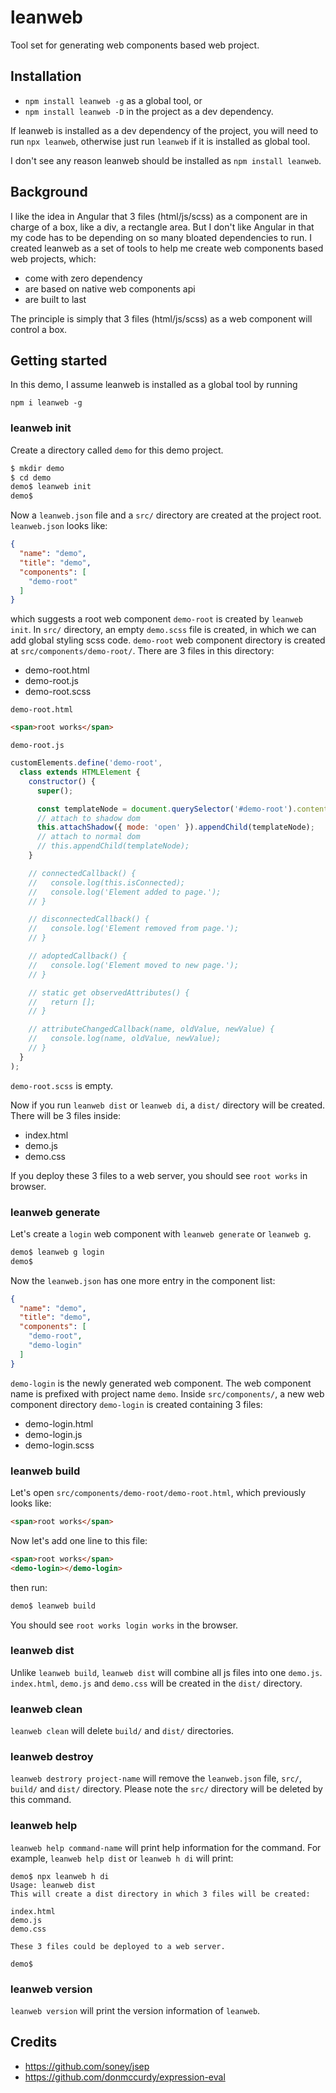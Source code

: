 # leanweb
Tool set for generating web components based web project.

## Installation

* `npm install leanweb -g` as a global tool, or
* `npm install leanweb -D` in the project as a dev dependency.

If leanweb is installed as a dev dependency of the project, you will need to
run `npx leanweb`, otherwise just run `leanweb` if it is installed as global
tool.

I don't see any reason leanweb should be installed as `npm install leanweb`.

## Background

I like the idea in Angular that 3 files (html/js/scss) as a component are in
charge of a box, like a div, a rectangle area. But I don't like Angular in that
my code has to be depending on so many bloated dependencies to run. I created
leanweb as a set of tools to help me create web components based web projects,
which:
* come with zero dependency
* are based on native web components api
* are built to last

The principle is simply that 3 files (html/js/scss) as a web component will
control a box.

## Getting started

In this demo, I assume leanweb is installed as a global tool by running
```
npm i leanweb -g
```

### leanweb init

Create a directory called `demo` for this demo project.
```bash
$ mkdir demo
$ cd demo
demo$ leanweb init
demo$
```

Now a `leanweb.json` file and a `src/` directory are created at the project
root. `leanweb.json` looks like:
```json
{
  "name": "demo",
  "title": "demo",
  "components": [
    "demo-root"
  ]
}
```
which suggests a root web component `demo-root` is created by `leanweb init`.
In `src/` directory, an empty `demo.scss` file is created, in which we can add
global styling scss code. `demo-root` web component directory is created at
`src/components/demo-root/`. There are 3 files in this directory:

* demo-root.html
* demo-root.js
* demo-root.scss 

`demo-root.html`
```html
<span>root works</span>
```

`demo-root.js`
```javascript
customElements.define('demo-root',
  class extends HTMLElement {
    constructor() {
      super();

      const templateNode = document.querySelector('#demo-root').content.cloneNode(true);
      // attach to shadow dom
      this.attachShadow({ mode: 'open' }).appendChild(templateNode);
      // attach to normal dom
      // this.appendChild(templateNode);
    }

    // connectedCallback() {
    //   console.log(this.isConnected);
    //   console.log('Element added to page.');
    // }

    // disconnectedCallback() {
    //   console.log('Element removed from page.');
    // }

    // adoptedCallback() {
    //   console.log('Element moved to new page.');
    // }

    // static get observedAttributes() {
    //   return [];
    // }

    // attributeChangedCallback(name, oldValue, newValue) {
    //   console.log(name, oldValue, newValue);
    // }
  }
);
```

`demo-root.scss` is empty.

Now if you run `leanweb dist` or `leanweb di`, a `dist/` directory will be
created. There will be 3 files inside:
* index.html
* demo.js
* demo.css

If you deploy these 3 files to a web server, you should see `root works` in
browser.

### leanweb generate

Let's create a `login` web component with `leanweb generate` or `leanweb g`.
```bash
demo$ leanweb g login
demo$
```

Now the `leanweb.json` has one more entry in the component list:
```json
{
  "name": "demo",
  "title": "demo",
  "components": [
    "demo-root",
    "demo-login"
  ]
}
```
`demo-login` is the newly generated web component. The web component name is
prefixed with project name `demo`. Inside `src/components/`, a new web 
component directory `demo-login` is created containing 3 files:
* demo-login.html
* demo-login.js
* demo-login.scss

### leanweb build

Let's open `src/components/demo-root/demo-root.html`, which previously looks 
like:
```html
<span>root works</span>
```

Now let's add one line to this file:
```html
<span>root works</span>
<demo-login></demo-login>
```

then run:
```bash
demo$ leanweb build
```

You should see `root works login works` in the browser.

### leanweb dist

Unlike `leanweb build`, `leanweb dist` will combine all js files into one
`demo.js`. `index.html`, `demo.js` and `demo.css` will be created in the 
`dist/` directory. 

### leanweb clean

`leanweb clean` will delete `build/` and `dist/` directories.

### leanweb destroy

`leanweb destrory project-name` will remove the `leanweb.json` file, `src/`, 
`build/` and `dist/` directory. Please note the `src/` directory will be 
deleted by this command.

### leanweb help

`leanweb help command-name` will print help information for the command. For
example, `leanweb help dist` or `leanweb h di` will print:

```
demo$ npx leanweb h di
Usage: leanweb dist
This will create a dist directory in which 3 files will be created:

index.html
demo.js
demo.css

These 3 files could be deployed to a web server.

demo$
```

### leanweb version

`leanweb version` will print the version information of `leanweb`.


## Credits
* https://github.com/soney/jsep
* https://github.com/donmccurdy/expression-eval